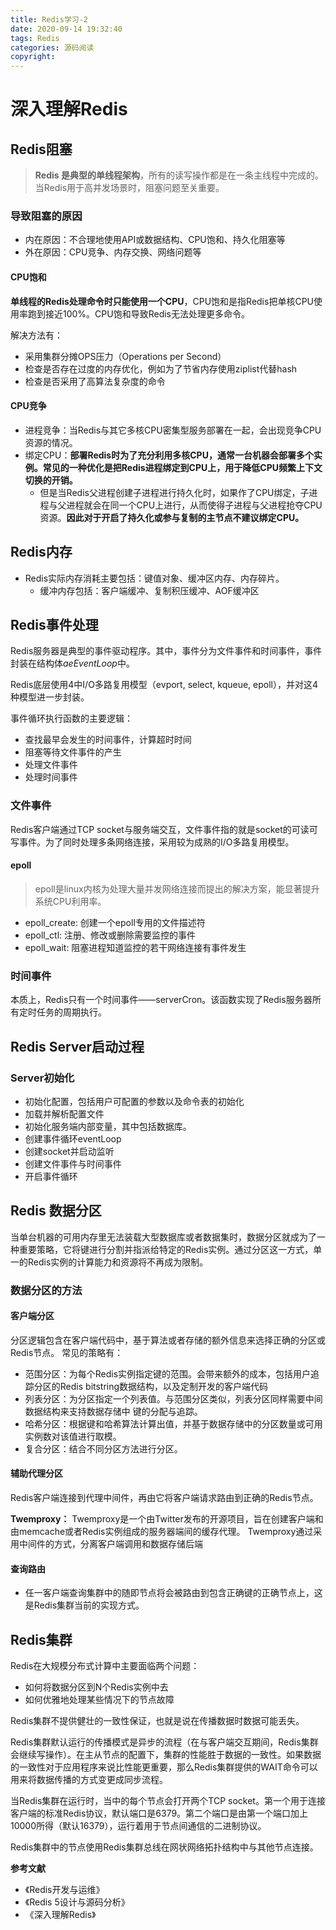 ```yaml
---
title: Redis学习-2
date: 2020-09-14 19:32:40
tags: Redis 
categories: 源码阅读
copyright:
---
```


# 深入理解Redis

## Redis阻塞

> **Redis 是典型的单线程架构**，所有的读写操作都是在一条主线程中完成的。当Redis用于高并发场景时，阻塞问题至关重要。

### 导致阻塞的原因

- 内在原因：不合理地使用API或数据结构、CPU饱和、持久化阻塞等
- 外在原因：CPU竞争、内存交换、网络问题等

#### CPU饱和

 **单线程的Redis处理命令时只能使用一个CPU**，CPU饱和是指Redis把单核CPU使用率跑到接近100%。CPU饱和导致Redis无法处理更多命令。

 解决方法有：
 - 采用集群分摊OPS压力（Operations per Second）
 - 检查是否存在过度的内存优化，例如为了节省内存使用ziplist代替hash
 - 检查是否采用了高算法复杂度的命令

#### CPU竞争

- 进程竞争：当Redis与其它多核CPU密集型服务部署在一起，会出现竞争CPU资源的情况。
- 绑定CPU：**部署Redis时为了充分利用多核CPU，通常一台机器会部署多个实例。常见的一种优化是把Redis进程绑定到CPU上，用于降低CPU频繁上下文切换的开销。**
    - 但是当Redis父进程创建子进程进行持久化时，如果作了CPU绑定，子进程与父进程就会在同一个CPU上进行，从而使得子进程与父进程抢夺CPU资源。**因此对于开启了持久化或参与复制的主节点不建议绑定CPU。**

## Redis内存

- Redis实际内存消耗主要包括：键值对象、缓冲区内存、内存碎片。
  - 缓冲内存包括：客户端缓冲、复制积压缓冲、AOF缓冲区 

## Redis事件处理

Redis服务器是典型的事件驱动程序。其中，事件分为文件事件和时间事件，事件封装在结构体*aeEventLoop*中。

Redis底层使用4中I/O多路复用模型（evport, select, kqueue, epoll），并对这4种模型进一步封装。

事件循环执行函数的主要逻辑：
- 查找最早会发生的时间事件，计算超时时间
- 阻塞等待文件事件的产生
- 处理文件事件
- 处理时间事件

### 文件事件

Redis客户端通过TCP socket与服务端交互，文件事件指的就是socket的可读可写事件。为了同时处理多条网络连接，采用较为成熟的I/O多路复用模型。


#### epoll

> epoll是linux内核为处理大量并发网络连接而提出的解决方案，能显著提升系统CPU利用率。

- epoll_create: 创建一个epoll专用的文件描述符
- epoll_ctl: 注册、修改或删除需要监控的事件
- epoll_wait: 阻塞进程知道监控的若干网络连接有事件发生

### 时间事件

本质上，Redis只有一个时间事件——serverCron。该函数实现了Redis服务器所有定时任务的周期执行。

## Redis Server启动过程

### Server初始化

- 初始化配置，包括用户可配置的参数以及命令表的初始化
- 加载并解析配置文件
- 初始化服务端内部变量，其中包括数据库。
- 创建事件循环eventLoop
- 创建socket并启动监听
- 创建文件事件与时间事件
- 开启事件循环

## Redis 数据分区

当单台机器的可用内存里无法装载大型数据库或者数据集时，数据分区就成为了一种重要策略，它将键进行分割并指派给特定的Redis实例。通过分区这一方式，单一的Redis实例的计算能力和资源将不再成为限制。

### 数据分区的方法

#### 客户端分区
分区逻辑包含在客户端代码中，基于算法或者存储的额外信息来选择正确的分区或Redis节点。
常见的策略有：
- 范围分区：为每个Redis实例指定键的范围。会带来额外的成本，包括用户追踪分区的Redis bitstring数据结构，以及定制开发的客户端代码
- 列表分区：为分区指定一个列表值。与范围分区类似，列表分区同样需要中间数据结构来支持数据存储中 键的分配与追踪。
- 哈希分区：根据键和哈希算法计算出值，并基于数据存储中的分区数量或可用实例数对该值进行取模。
- 复合分区：结合不同分区方法进行分区。
#### 辅助代理分区
Redis客户端连接到代理中间件，再由它将客户端请求路由到正确的Redis节点。

**Twemproxy：**
Twemproxy是一个由Twitter发布的开源项目，旨在创建客户端和由memcache或者Redis实例组成的服务器端间的缓存代理。
Twemproxy通过采用中间件的方式，分离客户端调用和数据存储后端

#### 查询路由
- 任一客户端查询集群中的随即节点将会被路由到包含正确键的正确节点上，这是Redis集群当前的实现方式。

## Redis集群
Redis在大规模分布式计算中主要面临两个问题：
- 如何将数据分区到N个Redis实例中去
- 如何优雅地处理某些情况下的节点故障

Redis集群不提供健壮的一致性保证，也就是说在传播数据时数据可能丢失。

Redis集群默认运行的传播模式是异步的流程（在与客户端交互期间，Redis集群会继续写操作）。在主从节点的配置下，集群的性能胜于数据的一致性。如果数据的一致性对于应用程序来说比性能更重要，那么Redis集群提供的WAIT命令可以用来将数据传播的方式变更成同步流程。

当Redis集群在运行时，当中的每个节点会打开两个TCP socket。第一个用于连接客户端的标准Redis协议，默认端口是6379。第二个端口是由第一个端口加上10000所得（默认16379），运行着用于节点间通信的二进制协议。

Redis集群中的节点使用Redis集群总线在网状网络拓扑结构中与其他节点连接。

**参考文献**
- 《Redis开发与运维》
- 《Redis 5设计与源码分析》
- 《深入理解Redis》
